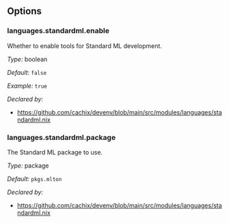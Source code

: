 [comment]: # (Do not edit this file as it is autogenerated. Go to docs/individual-docs if you want to make edits.)


[comment]: # (Please add your documentation on top of this line)

## Options

### languages\.standardml\.enable

Whether to enable tools for Standard ML development\.



*Type:*
boolean



*Default:*
` false `



*Example:*
` true `

*Declared by:*
 - [https://github\.com/cachix/devenv/blob/main/src/modules/languages/standardml\.nix](https://github.com/cachix/devenv/blob/main/src/modules/languages/standardml.nix)



### languages\.standardml\.package



The Standard ML package to use\.



*Type:*
package



*Default:*
` pkgs.mlton `

*Declared by:*
 - [https://github\.com/cachix/devenv/blob/main/src/modules/languages/standardml\.nix](https://github.com/cachix/devenv/blob/main/src/modules/languages/standardml.nix)
